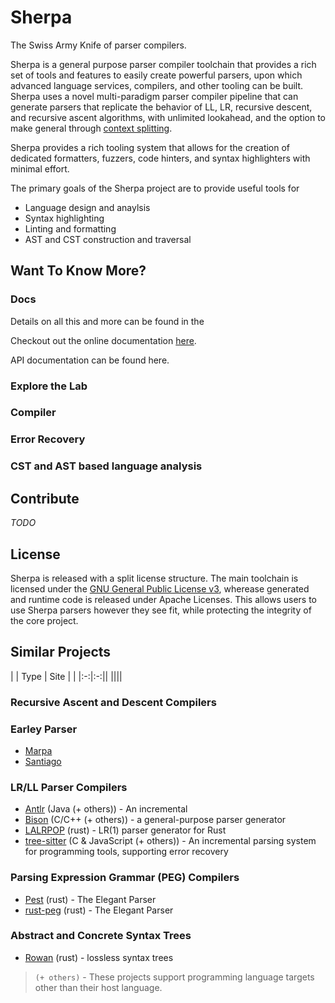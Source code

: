 # Sherpa

The Swiss Army Knife of parser compilers.

Sherpa is a general purpose parser compiler toolchain that provides a rich set of tools and features to easily create powerful parsers, upon which advanced language services, compilers, and other tooling can be built. Sherpa uses a novel multi-paradigm parser compiler pipeline that can generate parsers that replicate the behavior of LL, LR, recursive descent, and recursive ascent algorithms, with unlimited lookahead, and the option to make general through [context splitting]().

Sherpa provides a rich tooling system that allows for the creation of dedicated formatters, fuzzers, code hinters, and syntax highlighters with minimal effort. 

The primary goals of the Sherpa project are to provide useful tools for

- Language design and anaylsis
- Syntax highlighting
- Linting and formatting
- AST and CST construction and traversal

## Want To Know More?

### Docs 

Details on all this and more can be found in  the 

Checkout out the online documentation [here](https://acweathersby.github.io/sherpa/docs).

API documentation can be found here. 

### Explore the Lab

### Compiler

### Error Recovery

### CST and AST based language analysis

## Contribute

*TODO*

## License

Sherpa is released with a split license structure. The main toolchain is licensed under the [GNU General Public License v3](./LICENSE.md), wherease generated and runtime code is released under Apache Licenses. This allows users to use Sherpa parsers however they see fit, while protecting the integrity of the core project. 

## Similar Projects

| | Type | Site |  |
|:-:|:-:||
||||

### Recursive Ascent and Descent Compilers

### Earley Parser

- [Marpa](https://jeffreykegler.github.io/Marpa-web-site/)
- [Santiago](https://github.com/kamadorueda/santiago)

### LR/LL Parser Compilers
- [Antlr](https://github.com/antlr/antlr4) (Java (+ others)) - An incremental 
- [Bison](https://www.gnu.org/software/bison/) (C/C++ (+ others)) -  a general-purpose parser generator 
- [LALRPOP](https://github.com/lalrpop/lalrpop) (rust) - LR(1) parser generator for Rust
- [tree-sitter](https://github.com/tree-sitter/tree-sitter) (C & JavaScript (+ others)) - An incremental parsing system for programming tools, supporting error recovery 

### Parsing Expression Grammar (PEG) Compilers

- [Pest](https://github.com/pest-parser/pest) (rust) - The Elegant Parser
- [rust-peg](https://github.com/kevinmehall/rust-peg) (rust) - The Elegant Parser

### Abstract and Concrete Syntax Trees

- [Rowan](https://github.com/rust-analyzer/rowan) (rust) - lossless syntax trees


> `(+ others)` - These projects support programming language targets other than their host language.
